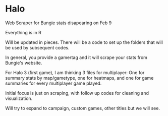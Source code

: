 # Halo
Web Scraper for Bungie stats disapearing on Feb 9

Everything is in R

Will be updated in pieces. There will be a code to set up the folders that will be used by subsequent codes.

In general, you provide a gamertag and it will scrape your stats from Bungie's website.

For Halo 3 (first game), I am thinking 3 files for multiplayer: One for summary stats by map/gametype, one for heatmaps, and one for game summaries for every multiplayer game played.

Initial focus is just on scraping, with follow up codes for cleaning and visualization.

Will try to expand to campaign, custom games, other titles but we will see.


